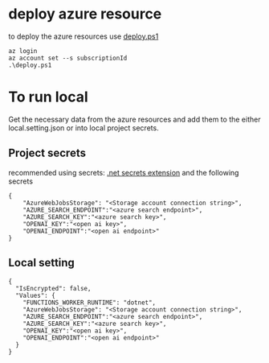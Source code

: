 # deploy azure resource

to deploy the azure resources use [deploy.ps1](https://github.com/nampacx/MeetingNotes/blob/main/eng/deploy.ps1)

```
az login
az account set --s subscriptionId
.\deploy.ps1
```


# To run local

Get the necessary data from the azure resources and add them to the either local.setting.json or into local project secrets.

## Project secrets
recommended using secrets:  [.net secrets extension](https://marketplace.visualstudio.com/items?itemName=adrianwilczynski.user-secrets)
and the following secrets
```
{
    "AzureWebJobsStorage": "<Storage account connection string>",
    "AZURE_SEARCH_ENDPOINT":"<azure search endpoint>",
    "AZURE_SEARCH_KEY":"<azure search key>",
    "OPENAI_KEY":"<open ai key>",
    "OPENAI_ENDPOINT":"<open ai endpoint>"
}
```

## Local setting
```
{
  "IsEncrypted": false,
  "Values": {
    "FUNCTIONS_WORKER_RUNTIME": "dotnet",
    "AzureWebJobsStorage": "<Storage account connection string>",
    "AZURE_SEARCH_ENDPOINT":"<azure search endpoint>",
    "AZURE_SEARCH_KEY":"<azure search key>",
    "OPENAI_KEY":"<open ai key>",
    "OPENAI_ENDPOINT":"<open ai endpoint>"
  }
}
```



